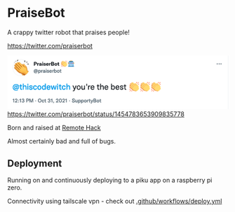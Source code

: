 # PraiseBot

A crappy twitter robot that praises people!

https://twitter.com/praiserbot


![A Tweet from @praiserbot: @thiscodewitch you're the best 👏👏👏](screenshot.png)
https://twitter.com/praiserbot/status/1454783653909835778

Born and raised at [Remote Hack](https://remotehack.space/)

Almost certainly bad and full of bugs. 

## Deployment
Running on and continuously deploying to a piku app on a raspberry pi zero. 

Connectivity using tailscale vpn - check out [.github/workflows/deploy.yml](.github/workflows/deploy.yml)

